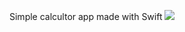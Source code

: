 Simple calcultor app made with Swift
 <img src="https://sun1.userapi.com/sun1-28/s/v1/ig2/DEZZtkaO14U3XoC2D7Lk1tgrkfrGKyy1zSR67Do0Zhatqig6eEpxIkNYvZWr8pExpjcCjnQNQMU4W584SfoEaEUO.jpg?size=828x1792&quality=95&type=album"/>


